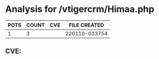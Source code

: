 # Analysis for /vtigercrm/Himaa.php
| POTS | COUNT | CVE | FILE CREATED |
|---|---|---|---|
| 1 | 3 | | 220110-033754 |

## CVE: 